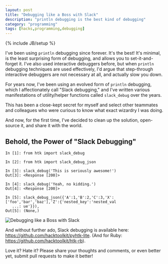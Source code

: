 ```yaml
---
layout: post
title: "Debugging like a Boss with Slack"
description: "println debugging is the best kind of debugging"
category: "programming"
tags: [hacks,programming,debugging]
---
```

{% include JB/setup %}

I've been using `println` debugging since forever. It's the best! It's minimal, is the least surprising form of debugging, and allows you to set-it-and-forget it. I've also used interactive debuggers before, but when `println` debugging techniques are used effectively, I'd argue that step-through interactive debuggers are not necessary at all, and actually slow you down.

For years now, I've been using an evolved form of `println` debugging, which I affectionately call "Slack debugging," and I've written various manifestations of utility/helper functions called `slack_debug` over the years.

This has been a close-kept secret for myself and select other teammates and colleagues who were curious to know what exact wizardry I was doing.

And now, for the first time, I've decided to clean up the solution, open-source it, and share it with the world.

## Behold, the Power of "Slack Debugging"

```
In [1]: from htk import slack_debug

In [2]: from htk import slack_debug_json

In [3]: slack_debug('This is seriously awesome!')
Out[3]: <Response [200]>

In [4]: slack_debug('Yeah, no kidding.')
Out[4]: <Response [200]>

In [5]: slack_debug_json({'A':1,'B':2,'C':3,'X':['foo','bar','baz'],'Z':{'nested_key':'nested_val
   ...: ue'}}),
Out[5]: (None,)
```

![Debugging like a Boss with Slack](https://user-images.githubusercontent.com/422501/61013274-e65e1e00-a336-11e9-90aa-44a6fd1e217c.png "Debugging like a Boss with Slack")

And without further ado, Slack debugging is available here: <https://github.com/hacktoolkit/pyhtk-lite>. (And for Ruby: <https://github.com/hacktoolkit/htk-rb>).

Love it? Hate it? Please share your thoughts and comments, or even better yet, submit pull requests to make it better!
